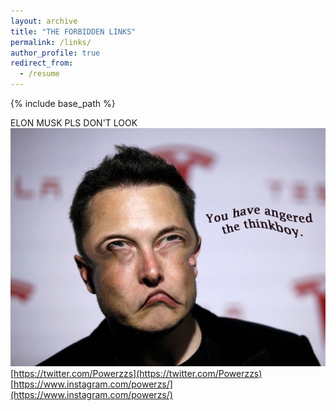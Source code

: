 ```yaml
---
layout: archive
title: "THE FORBIDDEN LINKS"
permalink: /links/
author_profile: true
redirect_from:
  - /resume
---
```


{% include base_path %}

ELON MUSK PLS DON'T LOOK
![thinkboy](/images/thinkboy.jpg)
[https://twitter.com/Powerzzs](https://twitter.com/Powerzzs)
[https://www.instagram.com/powerzs/](https://www.instagram.com/powerzs/)

